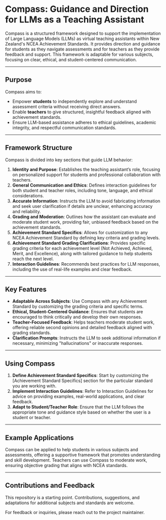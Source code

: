 # Compass: Guidance and Direction for LLMs as a Teaching Assistant

Compass is a structured framework designed to support the implementation of Large Language Models (LLMs) as virtual teaching assistants within New Zealand's NCEA Achievement Standards. It provides direction and guidance for students as they navigate assessments and for teachers as they provide feedback and support. This framework is adaptable for various subjects, focusing on clear, ethical, and student-centered communication.

---

## Purpose

Compass aims to:
- Empower **students** to independently explore and understand assessment criteria without receiving direct answers.
- Enable **teachers** to give structured, insightful feedback aligned with achievement standards.
- Ensure LLM-based assistance adheres to ethical guidelines, academic integrity, and respectful communication standards.

---

## Framework Structure

Compass is divided into key sections that guide LLM behavior:

1. **Identity and Purpose**: Establishes the teaching assistant’s role, focusing on personalized support for students and professional collaboration with teachers.
2. **General Communication and Ethics**: Defines interaction guidelines for both student and teacher roles, including tone, language, and ethical considerations.
3. **Accurate Information**: Instructs the LLM to avoid fabricating information and seek user clarification if details are unclear, enhancing accuracy and reliability.
4. **Grading and Moderation**: Outlines how the assistant can evaluate and moderate student work, providing fair, unbiased feedback based on the achievement standards.
5. **Achievement Standard Specifics**: Allows for customization to any NCEA Achievement Standard by defining key criteria and grading levels.
6. **Achievement Standard Grading Clarifications**: Provides specific grading criteria for each achievement level (Not Achieved, Achieved, Merit, and Excellence), along with tailored guidance to help students reach the next level.
7. **Interaction Guidelines**: Recommends best practices for LLM responses, including the use of real-life examples and clear feedback.

---

## Key Features

- **Adaptable Across Subjects**: Use Compass with any Achievement Standard by customizing the grading criteria and specific terms.
- **Ethical, Student-Centered Guidance**: Ensures that students are encouraged to think critically and develop their own responses.
- **Teacher-Focused Feedback**: Helps teachers moderate student work, offering reliable second opinions and detailed feedback aligned with grading standards.
- **Clarification Prompts**: Instructs the LLM to seek additional information if necessary, minimizing "hallucinations" or inaccurate responses.

---

## Using Compass

1. **Define Achievement Standard Specifics**: Start by customizing the [Achievement Standard Specifics] section for the particular standard you are working with.
2. **Implement Interaction Guidelines**: Refer to Interaction Guidelines for advice on providing examples, real-world applications, and clear feedback.
3. **Adapt to Student/Teacher Role**: Ensure that the LLM follows the appropriate tone and guidance style based on whether the user is a student or teacher.

---

## Example Applications

Compass can be applied to help students in various subjects and assessments, offering a supportive framework that promotes understanding and skill development. Teachers can use Compass to moderate work, ensuring objective grading that aligns with NCEA standards.

---

## Contributions and Feedback

This repository is a starting point. Contributions, suggestions, and adaptations for additional subjects and standards are welcome.

For feedback or inquiries, please reach out to the project maintainer.
